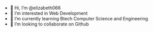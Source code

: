 - 👋 Hi, I’m @elizabeth066
- 👀 I’m interested in Web Development
- 🌱 I’m currently learning Btech Computer Science and Engineering
- 💞️ I’m looking to collaborate on Github

<!---
elizabeth066/elizabeth066 is a ✨ special ✨ repository because its `README.md` (this file) appears on your GitHub profile.
You can click the Preview link to take a look at your changes.
--->
